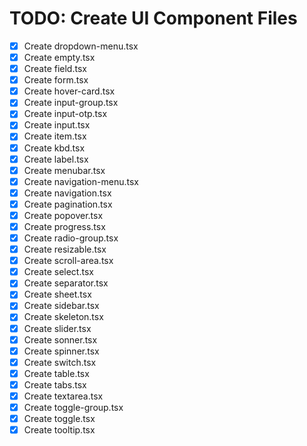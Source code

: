 # TODO: Create UI Component Files

- [x] Create dropdown-menu.tsx
- [x] Create empty.tsx
- [x] Create field.tsx
- [x] Create form.tsx
- [x] Create hover-card.tsx
- [x] Create input-group.tsx
- [x] Create input-otp.tsx
- [x] Create input.tsx
- [x] Create item.tsx
- [x] Create kbd.tsx
- [x] Create label.tsx
- [x] Create menubar.tsx
- [x] Create navigation-menu.tsx
- [x] Create navigation.tsx
- [x] Create pagination.tsx
- [x] Create popover.tsx
- [x] Create progress.tsx
- [x] Create radio-group.tsx
- [x] Create resizable.tsx
- [x] Create scroll-area.tsx
- [x] Create select.tsx
- [x] Create separator.tsx
- [x] Create sheet.tsx
- [x] Create sidebar.tsx
- [x] Create skeleton.tsx
- [x] Create slider.tsx
- [x] Create sonner.tsx
- [x] Create spinner.tsx
- [x] Create switch.tsx
- [x] Create table.tsx
- [x] Create tabs.tsx
- [x] Create textarea.tsx
- [x] Create toggle-group.tsx
- [x] Create toggle.tsx
- [x] Create tooltip.tsx